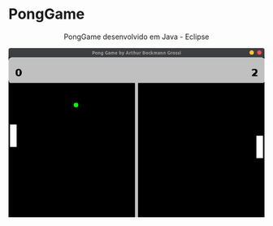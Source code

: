 # PongGame

<p align="center">PongGame desenvolvido em Java - Eclipse</p>

<p align="center">
  <img src="https://github.com/Arthurk12/PongGame/blob/master/print.png">
</p>
